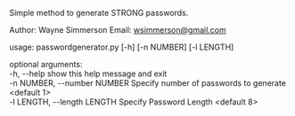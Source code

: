 Simple method to generate STRONG passwords.

Author: Wayne Simmerson
Email: wsimmerson@gmail.com

usage: passwordgenerator.py [-h] [-n NUMBER] [-l LENGTH]

optional arguments:
<br>-h, --help            show this help message and exit
<br>-n NUMBER, --number NUMBER  Specify number of passwords to generate <default 1>
<br>-l LENGTH, --length LENGTH  Specify Password Length <default 8>

